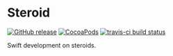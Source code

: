 # Steroid

[![GitHub release](https://img.shields.io/github/release/jasonnam/Steroid.svg)](https://github.com/jasonnam/Steroid/releases)
[![CocoaPods](https://img.shields.io/cocoapods/v/Steroid.svg)](https://cocoapods.org/pods/Steroid)
[![travis-ci build status](https://travis-ci.com/jasonnam/Steroid.svg?branch=master)](https://travis-ci.com/jasonnam/Steroid)

Swift development on steroids.
